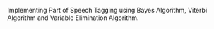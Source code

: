 Implementing Part of Speech Tagging using Bayes Algorithm, Viterbi Algorithm and Variable Elimination Algorithm.
